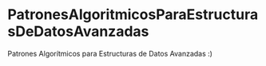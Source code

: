 # PatronesAlgoritmicosParaEstructurasDeDatosAvanzadas
Patrones Algorítmicos para Estructuras de Datos Avanzadas :)
